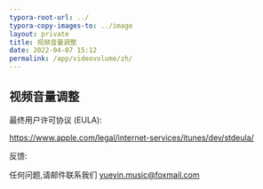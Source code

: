 ```yaml
---
typora-root-url: ../
typora-copy-images-to: ../image
layout: private
title: 视频音量调整
date: 2022-04-07 15:12
permalink: /app/videovolume/zh/
---
```


## 视频音量调整









最终用户许可协议 (EULA):

 https://www.apple.com/legal/internet-services/itunes/dev/stdeula/

反馈:

任何问题,请邮件联系我们  yueyin.music@foxmail.com



